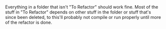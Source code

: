 Everything in a folder that isn't "To Refactor" should work fine. Most of the stuff in "To Refactor" depends on other stuff in the folder or stuff that's since been deleted, to this'll probably not compile or run properly until more of the refactor is done.
